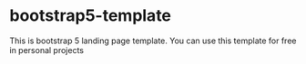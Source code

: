 # bootstrap5-template
This is bootstrap 5 landing page template. You can use this template for free in personal projects
